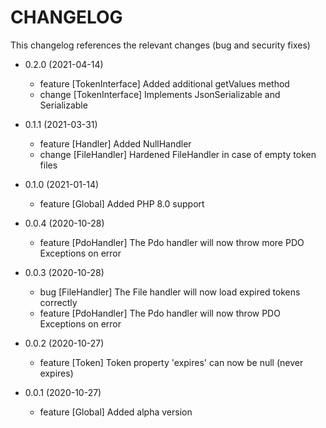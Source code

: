 CHANGELOG
=========

This changelog references the relevant changes (bug and security fixes)

* 0.2.0 (2021-04-14)

    * feature [TokenInterface] Added additional getValues method
    * change [TokenInterface] Implements JsonSerializable and Serializable

* 0.1.1 (2021-03-31)

    * feature [Handler] Added NullHandler
    * change [FileHandler] Hardened FileHandler in case of empty token files

* 0.1.0 (2021-01-14)

    * feature [Global] Added PHP 8.0 support

* 0.0.4 (2020-10-28)

    * feature [PdoHandler] The Pdo handler will now throw more PDO Exceptions on error

* 0.0.3 (2020-10-28)

    * bug [FileHandler] The File handler will now load expired tokens correctly
    * feature [PdoHandler] The Pdo handler will now throw PDO Exceptions on error

* 0.0.2 (2020-10-27)

    * feature [Token] Token property 'expires' can now be null (never expires)

* 0.0.1 (2020-10-27)
    
    * feature [Global] Added alpha version
